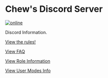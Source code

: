 # Chew's Discord Server

[![online](https://discordapp.com/api/guilds/134445052805120001/widget.png)](https://discord.gg/0kYlxgkh65QhZAjm)

Discord Information. 

[View the rules!](rules)

[View FAQ](faq)

[View Role Information](ranks)

[View User Modes Info](modes)
